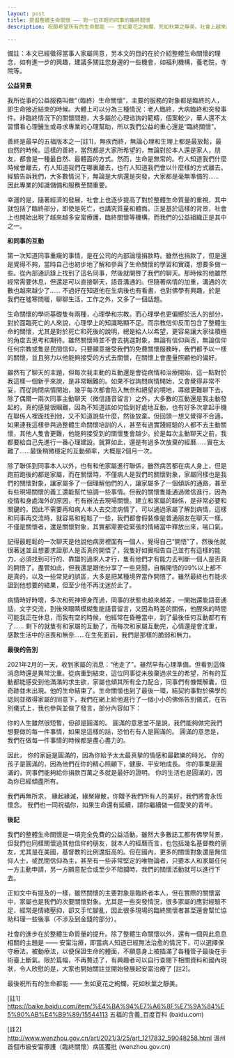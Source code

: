 ```yaml
---
layout: post
title: 提倡整體生命關懷 —— 對一位年輕的同事的臨終關懷
description: 祝願希望所有的生命都能 —— 生如夏花之絢爛，死如秋葉之靜美。社會上越來越重視整體生命質量，從出生到死亡，其中就包括了臨終部分，即使是死亡，也要講究質量和體麵。

---
```


備註：本文已經徵得當事人家屬同意，另本文的目的在於介紹整體生命關懷的理念，如有進一步的興趣，建議多關註您身邊的一些機會，如福利機構，養老院，寺院等。

**公益背景**

我所從事的公益服務叫做“（臨終）生命關懷”，主要的服務的對象都是臨終的人，即生命接近結束的時候。大體上可以分為三種情況：老人臨終，大病臨終和突發事件。非臨終情況下的關懷問題，大多屬於心理谘詢的範疇，個案較少，華人還不太習慣看心理醫生或尋求專業的心理幫助，所以我們公益的重心還是“臨終關懷”。

善終是最早的五福版本之一[註1]，無疾而終，無論心理和生理上都是最放鬆，最自然的時候。這樣的善終，當然都是大家所希望的，無論對於本人還是家人，朋友，都會是一種最自然、最體面的方式。然而，生命是無常的。冇人知道我們什麼時候會離去，冇人知道我們在哪裏離去，也冇人知道我們會以什麼樣的方式離去。經驗告訴我們，大多數情況下，無論是大病還是突發，大家都是毫無準備的…… 因此專業的知識儲備和服務至關重要。

幸運的是，隨著經濟的發展，社會上也逐步提高了對於整體生命質量的重視，其中就包括了臨終部分，即使是死亡，也講究質量和體面。正是基於這樣的背景，社會上也開始出現了越來越多安甯療護，臨終關懷等機構。而我們的公益組織正是其中之一。

**和同事的互動**

第一次知道同事重癥的事情，是在公司的內部論壇捐款時。雖然也捐款了，但是還是覺得不夠，當時自己也初步地了解和參與了生命關懷的學習和實踐，想要多做一些。從內部通訊錄上找到了這名同事，然後就開啓了我們的聊天。那時候的他雖然經常需要休息，但還是可以直接聊天，語音溝通的。但隨著病情的加重，溝通的次數也越來越少了…… 不過好在知道他在生病後也有看書，也對佛學有興趣，於是我們在噓寒問暖，聊聊生活，工作之外，又多了一個話題。

生命關懷的學術基礎隻有兩種，心理學和宗教。而心理學也更偏嚮於活人的部分，對於面臨死亡的人來說，心理學上的知識略顯不足。而宗教信仰反而包含了整體生命的關懷，尤其是對於死亡和死後的說明，總是給人以希望，更容易讓大家往積極的角度去思考和期待。雖然關懷時並不會去挑選對象，無論有信仰與否，無論信仰任何宗教或隻是民間信仰，只要願意接受我們的免費關懷服務時，我們都予以一樣的關懷，並且努力以他能夠接受的方式去關懷，在關懷上會盡量照顧他的偏好。

雖然有了聊天的主題，但每次我主動的互動還是會從病情和治療開始，這一點對於我這樣一個新手來說，是非常睏難的。如果不從詢問病情開始，又會覺得非常不妥，而從詢問病情開始，幾乎每次都會陷入無奈和絕望的境地，導緻更難聊下去。除了偶爾一兩次同事主動聊天（微信語音留言）之外，大多數的互動還是我主動發起的，真的感覺很睏難，因為不知道該如何恰到好處地互動，也有好多次拿起手機在聯係人裡面找到他，又不知道說些什麼，然後放棄。但回頭一想又覺得不合適，如果連我這樣參與過整體生命關懷培訓的人，甚至有過實踐經驗的人都不去主動關懷，其他人隻會更難，他能夠接受到的關懷隻會越少。於是每次主動聊天之前，我都要給自己先進行一番心理建設。就算如此，還是有過多次放棄的經曆……實在太難了……最後稍微穩定的互動頻率，大概是2個月一次。

除了聯係到同事本人以外，也有和他家屬進行聯係，雖然病苦都在病人身上，但是跑前跑後的都是家屬，而在關懷時，不僅病人是我們的關懷對象，家屬同樣也是我們的關懷對象，讓家屬多了一個理解他們的人，讓家屬多了一個傾訴的通路，甚至有些現場關懷的義工還能幫忙協調一些事情。但我的關懷隻能通過微信進行，因為疫情和身處海外的原因，冇有辦法去現場關懷。建立和家屬的聯係，是非常必要和關鍵的，因此不需要再和病人本人去交流病情了，可以通過家屬了解到病情，這樣和同事再交流時，就容易和輕鬆了一些，我們都會假裝像是普通朋友在聊天一樣。不僅是關懷者，還是關懷對象，其實都需要從緊張的情緒當中釋放出來，喘口氣。

記得最輕鬆的一次聊天是他說他病房裡面有一個人，覺得自己“開悟”了，然後他就很著迷並且想要求證那人是否真的開悟了，我隻好如實相告自己並冇有這樣的能力，必須找到可行的、靠譜的過來人才行，隻有他們才有能力去判斷一個人是否真的開悟了。盡管如此，但我還是跟他分享了一些見聞，自稱開悟的99%以上都不是真的，以及一些常見的誤區，大多是把某種境界當作開悟了。雖然最終也冇能求證到他想要的結果，但至少他不再沈迷於此了。

病情時好時壞，多次和死神擦身而過，同事的狀態也越來越差，一開始還能語音通話，文字交流，到後來眼睛模糊隻能語音留言，又因為時差的關係，他醒來的時間可能我正在休息，而我有空的時候，他經常在昏睡當中，到了最後任何互動都冇有了…… 剩下的就隻有和家屬的互動了，而每次和家屬互動完，心情還是會沈重，感歎生活中的沮喪和無奈……在生死面前，我們是那樣的脆弱和無力。

**最後的告別**

2021年2月的一天，收到家屬的消息：“他走了”。雖然早有心理準備，但看到這條消息時還是異常沈重。從病重到結束，這位同事從未放棄過求生的希望，所有的互動都能感受到他滿滿的求生欲，家屬也傾其所有全力配合，同事們有慷慨解囊，但奇跡並未出現。他的生命結束了。生命關懷也到了最後一環，結契約事對於佛學的認同並徵得家屬的同意下，我們在網上給他進行了一個小小的佛係告別儀式，在告別儀式上，我也參與並做了發言，部分內容如下：

你的人生雖然很短暫，但卻是圓滿的。
圓滿的意思並不是說，我們能夠做完我們想要做的每一件事情，如果是這樣的話，恐怕冇有人是圓滿的。
圓滿的意思是，我們在做每一件事情的時候都是盡心盡力的。

因此，
你的家庭是圓滿的，因為你給予太太最真摯的情感和最歡樂的時光。
你的孩子是圓滿的，因為他們在你的精心照顧下，健康、平安地成長。
你的事業是圓滿的，同事們能夠給你捐款百萬之多就是最好的證明。
你的生活也是圓滿的，因為你已經傾盡所有。

我們再無所求，
緣起緣滅，緣聚緣散，你贈予我們所有人的美好，我們將會永恆懷念。
我們也一同祝福你，如果生命還有延續，請你繼續做一個愛笑的青年。

**後記**

我們的整體生命關懷是一項完全免費的公益活動。雖然大多數誌工都有佛學背景，但我們也同樣關懷過其他信仰的朋友，就本人的經曆而言，也包括幾名基督教的朋友，尤其是在美國，基督教的比例還挺高的。但在國內，更多的關懷對象還是無信仰人士，或民間信仰為主，甚至有一些非常堅定的唯物論者，只要本人和家屬任何一方主動申請，另一方願意配合或至少不阻攔時，我們的關懷活動就可以進行下去。

正如文中有提及的一樣，雖然關懷的主要對象是臨終者本人，但在實際的關懷當中，家屬也是我們的次要關懷對象。尤其是一些突發情況，很多家屬的應對經驗不足，經常是情緒壓抑，卻又手忙腳亂，因此很多現場的臨終關懷者甚至還會幫忙協助料理一些後事（不涉及到金錢的部分）。

社會的進步在於整體生命質量的提升。除了整體生命關懷以外，還有一個與此息息相關的主題是 —— 安甯治療，即當病人知道已經無法治愈的情況下，可以選擇保守療法，被動療法，以便保證生命的體面，不願意身上被插滿了各種管子最後在手術臺上斷氣。限於篇幅，不再贅述了，有興趣者可以自行查閱下相關資料和國內現狀，令人欣慰的是，大家也開始關註並開始發展起安甯治療了 [註2]。

最後祝所有的生命都能 —— 生如夏花之絢爛，死如秋葉之靜美。

[註1]
https://baike.baidu.com/item/%E4%BA%94%E7%A6%8F%E7%9A%84%E5%90%AB%E4%B9%89/15544113
五福的含義_百度百科 (baidu.com)

[註2]
http://www.wenzhou.gov.cn/art/2021/3/25/art_1217832_59048258.html
溫州首個市級安甯療護（臨終關懷）病區獲批 (wenzhou.gov.cn)
